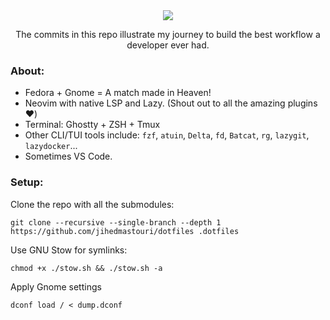 <div align='center'>
<img src="https://user-images.githubusercontent.com/25284659/190037137-c25a6f85-19e5-4bad-b82a-d2ee6de42307.gif" />
 <p> The commits in this repo illustrate my journey to build the best workflow a developer ever had.</p>
</div>


### About:
- Fedora + Gnome = A match made in Heaven!
- Neovim with native LSP and Lazy. (Shout out to all the amazing plugins ❤️)
- Terminal: Ghostty + ZSH + Tmux
- Other CLI/TUI tools include: `fzf`, `atuin`, `Delta`, `fd`, `Batcat`, `rg`, `lazygit`, `lazydocker`...
- Sometimes VS Code.

### Setup:

Clone the repo with all the submodules:

```
git clone --recursive --single-branch --depth 1  https://github.com/jihedmastouri/dotfiles .dotfiles
```

Use GNU Stow for symlinks:

```
chmod +x ./stow.sh && ./stow.sh -a
```

 Apply Gnome settings
```
dconf load / < dump.dconf
```
